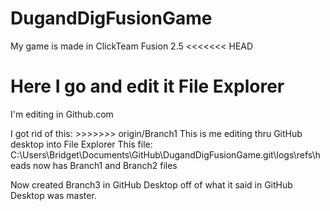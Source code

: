 # DugandDigFusionGame
My game is made in ClickTeam Fusion 2.5
<<<<<<< HEAD

Here I go and edit it File Explorer
=======
I'm editing in Github.com

I got rid of this: >>>>>>> origin/Branch1
This is me editing thru GitHub desktop into File Explorer
This file: C:\Users\Bridget\Documents\GitHub\DugandDigFusionGame\.git\logs\refs\heads
now has Branch1 and Branch2 files

Now created Branch3 in GitHub Desktop off of what it said in GitHub Desktop was master.



